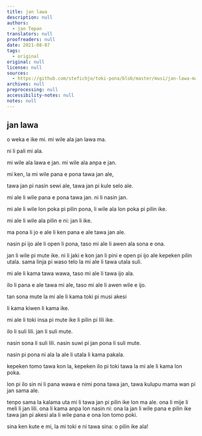 ```yaml
---
title: jan lawa
description: null
authors:
  - jan Tepan
translators: null
proofreaders: null
date: 2021-08-07
tags:
  - original
original: null
license: null
sources:
  - https://github.com/stefichjo/toki-pona/blob/master/musi/jan-lawa-ma-suli.md
archives: null
preprocessing: null
accessibility-notes: null
notes: null
---
```


## jan lawa

<!-- `I'm sorry, but I don't want to be an emperor` -->
o weka e ike mi. mi wile ala jan lawa ma.

<!-- `That's not my business` -->
ni li pali mi ala.

<!-- `I don't want to rule or conquer anyone` -->
mi wile ala lawa e jan. mi wile ala anpa e jan.

<!-- `I should like to help everyone if possible` -->
mi ken, la mi wile pana e pona tawa jan ale,

<!-- `Jew, Gentile, Black Man, White` -->
tawa jan pi nasin sewi ale, tawa jan pi kule selo ale.

<!-- `We all want to help one another, human beings are like that` -->
mi ale li wile pana e pona tawa jan. ni li nasin jan.

<!-- `We want to live by each other's happiness, not by each other's misery` -->
mi ale li wile lon poka pi pilin pona, li wile ala lon poka pi pilin ike.

<!-- `We don't want to hate and despise one another` -->
mi ale li wile ala pilin e ni: jan li ike.

<!-- `And this world has room for everyone, and the good Earth is rich and can provide for everyone` -->
ma pona li jo e ale li ken pana e ale tawa jan ale.

<!-- `The way of life can be free and beautiful, but we have lost the way` -->
nasin pi ijo ale li open li pona, taso mi ale li awen ala sona e ona.

<!-- `Greed has posioned men's souls, has barricaded the world with hate, has goose-stepped us into misery and bloodshed` -->
jan li wile pi mute ike. ni li jaki e kon jan li pini e open pi ijo ale kepeken pilin utala. sama linja pi waso telo la mi ale li tawa utala suli.

<!-- `We have developed speed, but we have shut ourselves in` -->
mi ale li kama tawa wawa, taso mi ale li tawa ijo ala.

<!-- `Machinery that gives us abundance has left us in want` -->
ilo li pana e ale tawa mi ale, taso mi ale li awen wile e ijo.

<!-- `Our knowledge has made us cynincal` -->
tan sona mute la mi ale li kama toki pi musi akesi

<!-- `Our cleverness, hard and unkind` -->
li kama kiwen li kama ike.

<!-- `We think too much, and feel too little` -->
mi ale li toki insa pi mute ike li pilin pi lili ike.

<!-- `More than machinery, we need humanity` -->
ilo li suli lili. jan li suli mute.

<!-- `More that cleverness, we need kindness and gentleness` -->
nasin sona li suli lili. nasin suwi pi jan pona li suli mute.

<!-- `Without these qualities life will be violent, and all will be lost` -->
nasin pi pona ni ala la ale li utala li kama pakala.

<!-- `The aeroplane and the radio have brought us closer together` -->
kepeken tomo tawa kon la, kepeken ilo pi toki tawa la mi ale li kama lon poka.

<!-- `The very nature of these inventions cries out for the goodness in men - cries out for universal brotherhood - for the unity of us all` -->
lon pi ilo sin ni li pana wawa e nimi pona tawa jan, tawa kulupu mama wan pi jan sama ale.

<!-- `Even now my voice is reaching millions throughout the world - millions of despairing men, women, and little children - victims of a system that makes men torture and imprison innocent people` -->
tenpo sama la kalama uta mi li tawa jan pi pilin ike lon ma ale. ona li mije li meli li jan lili. ona li kama anpa lon nasin ni: ona la jan li wile pana e pilin ike tawa jan pi akesi ala li wile pana e ona lon tomo poki.

<!-- `To those who can hear me, I say - do not despair` -->
sina ken kute e mi, la mi toki e ni tawa sina: o pilin ike ala!

<!-- The misery that is now upon us is but the passing of greed - the bitterness of men who fear the way of human progress -->

<!--
The hate of men will pass, and dictators die, and the power they took from the people will return to the people
And so long as men die, liberty will never perish
Soldiers!
Don't give yourselves to brutes - men who despise you - enslave you - who regiment your lives - tell you what to do - what to think and what to feel!
Who drill you - diet you - treat you like cattle, use you as cannon fodder
Don't give yourselves to these unnatural men - machine men with machine minds and machine hearts!
You are not machines!
You are not cattle!
You are men!
You have the love of humanity in your hearts!
You don't hate!
Only the unloved hate - the unloved and the unnatural!
Soldiers!
Don't fight for slavery!
Fight for liberty!
In the 17th Chapter of St Luke it is written: "the Kingdom of God is within man" - not one man nor a group of men, but in all men!
In you!
You, the people have the power - the power to create machines
The power to create happiness!
You, the people, have the power to make this life free and beautiful, to make this life a wonderful adventure
Then - in the name of democracy - let us use that power - let us all unite
Let us fight for a new world - a decent world that will give men a chance to work - that will give youth a future and old age a security
By the promise of these things, brutes have risen to power
But they lie!
They do not fulfil that promise
They never will!
Dictators free themselves but they enslave the people!
Now let us fight to fulfil that promise!
Let us fight to free the world - to do away with national barriers - to do away with greed, with hate and intolerance
Let us fight for a world of reason, a world where science and progress will lead to all men's happiness
Soldiers!
In the name of democracy, let us all unite
-->
